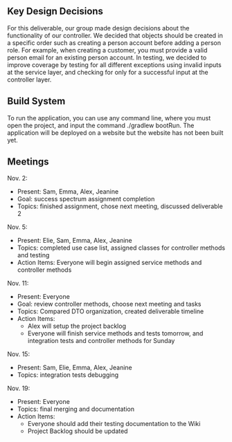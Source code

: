 ## Key Design Decisions
For this deliverable, our group made design decisions about the functionality of our controller. We decided that objects should be created in a specific order such as creating a person account before adding a person role. For example, when creating a customer, you must provide a valid person email for an existing person account. In testing, we decided to improve coverage by testing for all different exceptions using invalid inputs at the service layer, and checking for only for a successful input at the controller layer.
## Build System
To run the application, you can use any command line, where you must open the project, and input the command ./gradlew bootRun. The application will be deployed on a website but the website has not been built yet.  
## Meetings
Nov. 2:  
* Present: Sam, Emma, Alex, Jeanine
* Goal: success spectrum assignment completion 
* Topics: finished assignment, chose next meeting, discussed deliverable 2

Nov. 5:  
* Present: Elie, Sam, Emma, Alex, Jeanine
* Topics: completed use case list, assigned classes for controller methods and testing
* Action Items: Everyone will begin assigned service methods and controller methods

Nov. 11:  
* Present: Everyone
* Goal: review controller methods, choose next meeting and tasks
* Topics: Compared DTO organization, created deliverable timeline
* Action Items: 
  * Alex will setup the project backlog
  * Everyone will finish service methods and tests tomorrow, and integration tests and controller methods for Sunday

Nov. 15:
* Present: Sam, Elie, Emma, Alex, Jeanine
* Topics: integration tests debugging

Nov. 19:
* Present: Everyone
* Topics: final merging and documentation 
* Action Items: 
  * Everyone should add their testing documentation to the Wiki
  * Project Backlog should be updated 